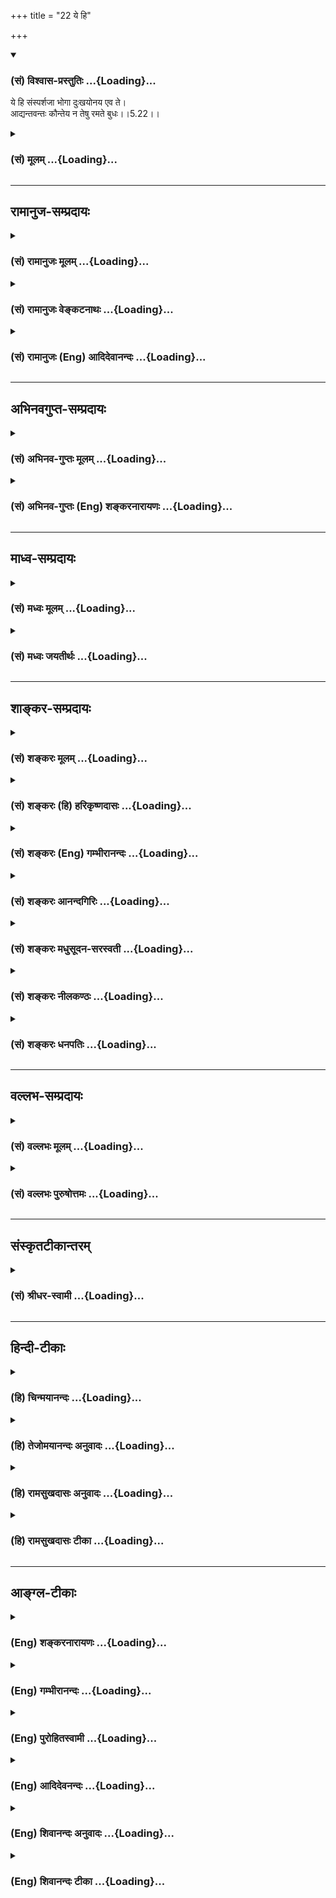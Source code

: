 +++
title = "22 ये हि"

+++
<div class="js_include" newlevelforh1="3" title="(सं) विश्वास-प्रस्तुतिः" unfilled url="/purANam_vaiShNavam/mahAbhAratam/06-bhIShma-parva/03-bhagavad-gItA-parva/saMskRtam/vishvAsa-prastutiH/05_karma-saMnyAsa-yogaH/22_ye_hi.md">
<details open><summary><h3>(सं) विश्वास-प्रस्तुतिः ...{Loading}...</h3></summary>

ये हि संस्पर्शजा भोगा दुःखयोनय एव ते।  
आद्यन्तवन्तः कौन्तेय न तेषु रमते बुधः।।5.22।।
</details>
</div>
<div class="js_include collapsed" newlevelforh1="3" title="(सं) मूलम्" unfilled url="/purANam_vaiShNavam/mahAbhAratam/06-bhIShma-parva/03-bhagavad-gItA-parva/saMskRtam/mUlam/05_karma-saMnyAsa-yogaH/22_ye_hi.md">
<details><summary><h3>(सं) मूलम् ...{Loading}...</h3></summary>

ये हि संस्पर्शजा भोगा दुःखयोनय एव ते।  
आद्यन्तवन्तः कौन्तेय न तेषु रमते बुधः।।5.22।।
</details>
</div>


_________________
## रामानुज-सम्प्रदायः
<div class="js_include collapsed" newlevelforh1="3" title="(सं) रामानुजः मूलम्" unfilled url="/purANam_vaiShNavam/mahAbhAratam/06-bhIShma-parva/03-bhagavad-gItA-parva/saMskRtam/rAmAnujaH/mUlam/05_karma-saMnyAsa-yogaH/22_ye_hi.md">
<details><summary><h3>(सं) रामानुजः मूलम् ...{Loading}...</h3></summary>

।।5.22।। विषयेन्द्रिय**स्पर्शजा ये भोगाः दुःखयोनयः ते** दुःखोदर्का
आद्यन्तवन्तः अल्पकालवर्तिनो हि उपलभ्यन्ते **न तेषु** तद्याथात्म्यविद्
**रमते।**

</details>
</div>
<div class="js_include collapsed" newlevelforh1="3" title="(सं) रामानुजः वेङ्कटनाथः" unfilled url="/purANam_vaiShNavam/mahAbhAratam/06-bhIShma-parva/03-bhagavad-gItA-parva/saMskRtam/rAmAnujaH/venkaTanAthaH/05_karma-saMnyAsa-yogaH/22_ye_hi.md">
<details><summary><h3>(सं) रामानुजः वेङ्कटनाथः ...{Loading}...</h3></summary>

  
  
।।5.22।। अनादिकालं बाह्यस्पर्शरसिकस्य तत्परित्यागः कथम्
इत्याकाङ्क्षायामार्जनरक्षणादिदोषदर्शनात्तत्रोपरमः शक्य इतिये हि
इत्यादिश्लोकेनोच्यत इत्यभिप्रायेणाहप्राकृतस्येति। संस्पर्शजाः
इत्यनेनाभिप्रेतमौपाधिकत्वं व्यञ्जयतिविषयेन्द्रियस्पर्शजा इति।
स्पर्शोऽत्र सम्बन्धमात्रम्। एतेन सुखस्वरूपस्य
क्षुद्रत्वमुक्तम्। दुःखयोनयः इत्यत्र तत्पुरुषविवक्षां दर्शयितुंदुःखोदर्का
इत्युक्तम्। संस्पर्शजत्वात्परलोकेऽपि दुःखयोनित्वं
स्वध्यवसानमित्येवकाराभिप्रायः। न खलु हिरण्यगर्भभोगादभ्यधिकः
प्राकृतभोगोऽस्ति सोऽपि स्वमानेन शतसंवत्सरपरिमिततया मानुषादिसम इति
दर्शयितुंअल्पकालवर्तिन इत्युक्तम्।
क्षणरुचिबुद्बुदादिष्विवावान्तरस्थितिकालवैषम्यम् आद्यन्तवत्त्वविशिष्टमिति
भावः। एवंसंस्पर्शजाः इत्यादिविशेषणत्रयेण
अल्पत्वदुःखमिश्रत्वान्तवत्त्वानि दर्शितानि। प्रत्यक्षसिद्धेषु दोषेषु
निपुणस्य किमुपदेशापेक्षयेति दर्शयितुंउपलभ्यन्त इत्युक्तम्। बुधशब्देनात्र
पञ्चविधोपरमोपयुक्तविवेकज्ञानवत्त्वं विवक्षितमिति
दर्शयितुंतद्याथात्म्यविदित्युक्तम्। न तेषु रमते किन्तु क्रमादुपरमत इति
भावः। सागरतरणराजसेवादिषु शरीरविनाशपर्यन्ता आर्जनदोषाः।
सहस्रप्राकारपरिवृतगर्भगृहे निवेशितस्यापि रक्ष्यवस्तुनो
राजदहनचोरमूषिकादयस्तन्निवारणक्लेशादयश्च रक्षणदोषाः। स्वर्गेऽपि पातभीतस्य
क्षयिष्णोर्नास्ति निर्वृतिः वि.पु.6।5।50 इत्यादयः क्षयदोषाः। न जातु कामः
कामानामुपभोगेन शाम्यति। हविषा कृष्णवर्त्मेव भूय एवाभिवर्धते
भाग.9।19।14म.भा.1।85।12वि.पु.4।10।22अलाभे मत्तकाशिन्या दृष्टा तिर्यक्षु
कामिता इत्यादिवदुत्तरोत्तररागप्रबन्धानर्थहेत्वयोग्यविषयप्रवृत्त्यादयो
भोगदोषाः। सर्वस्य चास्य प्रायशः परहिंसागर्भत्वात्तदधीना
ऐहिकामुष्मिकदुःखसन्ततयो हिंसादोषाः। पञ्चविधाश्चैते दोषाः
प्रत्यक्षादिसिद्धा इति तद्भावनावतां प्राकृतस्यानादिकालशीलितस्यापि
सुत्यजत्वं सिद्धमिति भावः। उक्तं च तुष्टिप्रकरणे साङ्ख्यैरपिबाह्या
विषयोपरमात्पञ्च सां.का.50 इति।  
  

</details>
</div>
<div class="js_include collapsed" newlevelforh1="3" title="(सं) रामानुजः (Eng) आदिदेवानन्दः" unfilled url="/purANam_vaiShNavam/mahAbhAratam/06-bhIShma-parva/03-bhagavad-gItA-parva/saMskRtam/rAmAnujaH/english/AdidevAnandaH/05_karma-saMnyAsa-yogaH/22_ye_hi.md">
<details><summary><h3>(सं) रामानुजः (Eng) आदिदेवानन्दः ...{Loading}...</h3></summary>

5.22 Those pleasures which result from the contact of sense objects with
the senses, are the wombs of pain, i.e., have pain as their ultimate
fruit 'They have a beginning and an end,' i.e., they are seen to remain
only for a brief period and the reaction that follows their cessation is
painful. He who knows what they themselves are, i.e., know themselves as
Atman, will not find pleasure in them.

</details>
</div>


_________________
## अभिनवगुप्त-सम्प्रदायः
<div class="js_include collapsed" newlevelforh1="3" title="(सं) अभिनव-गुप्तः मूलम्" unfilled url="/purANam_vaiShNavam/mahAbhAratam/06-bhIShma-parva/03-bhagavad-gItA-parva/saMskRtam/abhinava-guptaH/mUlam/05_karma-saMnyAsa-yogaH/22_ye_hi.md">
<details><summary><h3>(सं) अभिनव-गुप्तः मूलम् ...{Loading}...</h3></summary>

।।5.22।। ये हीति। स ह्येवं भावयति बाह्यविषयजा भोगाः +++(N बाह्यविषयभोगाः)+++
सर्वे दुःखकारणरूपाः तथाविधा अपि अनित्याः।

</details>
</div>
<div class="js_include collapsed" newlevelforh1="3" title="(सं) अभिनव-गुप्तः (Eng) शङ्करनारायणः" unfilled url="/purANam_vaiShNavam/mahAbhAratam/06-bhIShma-parva/03-bhagavad-gItA-parva/saMskRtam/abhinava-guptaH/english/shankaranArAyaNaH/05_karma-saMnyAsa-yogaH/22_ye_hi.md">
<details><summary><h3>(सं) अभिनव-गुप्तः (Eng) शङ्करनारायणः ...{Loading}...</h3></summary>

5.22 Ye hi etc. He considers indeed as follows : 'All enjoyments born of
the external objects are in the form of causes of misery; and even
otherwise , they are impermanent'.

</details>
</div>


_________________
## माध्व-सम्प्रदायः
<div class="js_include collapsed" newlevelforh1="3" title="(सं) मध्वः मूलम्" unfilled url="/purANam_vaiShNavam/mahAbhAratam/06-bhIShma-parva/03-bhagavad-gItA-parva/saMskRtam/madhvaH/mUlam/05_karma-saMnyAsa-yogaH/22_ye_hi.md">
<details><summary><h3>(सं) मध्वः मूलम् ...{Loading}...</h3></summary>

।।5.22।। सन्न्यासार्थं कामभोगं निन्दयति येहीति।

</details>
</div>
<div class="js_include collapsed" newlevelforh1="3" title="(सं) मध्वः जयतीर्थः" unfilled url="/purANam_vaiShNavam/mahAbhAratam/06-bhIShma-parva/03-bhagavad-gItA-parva/saMskRtam/madhvaH/jayatIrthaH/05_karma-saMnyAsa-yogaH/22_ye_hi.md">
<details><summary><h3>(सं) मध्वः जयतीर्थः ...{Loading}...</h3></summary>

।।5.22।। ननूत्तरश्लोके सन्न्यासादित्रितयान्तर्गतं न किञ्चिदुच्यत इत्यत आह
**सन्न्यासार्थ**मिति। निन्दयतीति स्वार्थे णिच्। सन्न्यासार्थिनेति वा।

</details>
</div>


_________________
## शाङ्कर-सम्प्रदायः
<div class="js_include collapsed" newlevelforh1="3" title="(सं) शङ्करः मूलम्" unfilled url="/purANam_vaiShNavam/mahAbhAratam/06-bhIShma-parva/03-bhagavad-gItA-parva/saMskRtam/shankaraH/mUlam/05_karma-saMnyAsa-yogaH/22_ye_hi.md">
<details><summary><h3>(सं) शङ्करः मूलम् ...{Loading}...</h3></summary>

।।5.22।। **ये हि** यस्मात् **संस्पर्शजाः** विषयेन्द्रियसंस्पर्शेभ्यो
जाताः **भोगा** भुक्तयः **दुःखयोनय एव ते** अविद्याकृतत्वात्। दृश्यन्ते हि
आध्यात्मिकादीनि दुःखानि तन्निमित्तान्येव। यथा इहलोके तथा परलोकेऽपि इति
गम्यते एवशब्दात्। न संसारे सुखस्य गन्धमात्रमपि अस्ति इति बुद्ध्वा
विषयमृगतृष्णिकाया इन्द्रियाणि निवर्तयेत्। न केवलं दुःखयोनय एव
**आद्यन्तवन्तश्च** आदिः विषयेन्द्रियसंयोगो भोगानाम् अन्तश्च तद्वियोग एव
अतः आद्यन्तवन्तः अनित्याः मध्यक्षणभावित्वात् इत्यर्थः। **कौन्तेय न
तेषु** भोगेषु **रमते बुधः** विवेकी अवगतपरमार्थतत्त्वः अत्यन्तमूढानामेव
हि विषयेषु रतिः दृश्यते यथा पशुप्रभृतीनाम्।। अयं च श्रेयोमार्गप्रतिपक्षी
कष्टतमो दोषः सर्वानर्थप्राप्तिहेतुः दुर्निवारश्च इति तत्परिहारे
यत्नाधिक्यं कर्तव्यम् इत्याह भगवान्

</details>
</div>
<div class="js_include collapsed" newlevelforh1="3" title="(सं) शङ्करः (हि) हरिकृष्णदासः" unfilled url="/purANam_vaiShNavam/mahAbhAratam/06-bhIShma-parva/03-bhagavad-gItA-parva/saMskRtam/shankaraH/hindI/harikRShNadAsaH/05_karma-saMnyAsa-yogaH/22_ye_hi.md">
<details><summary><h3>(सं) शङ्करः (हि) हरिकृष्णदासः ...{Loading}...</h3></summary>

।।5.22।। इसलिये भी ( इन्द्रियोंको विषयोंसे ) हटा लेना चाहिये क्योंकि विषय
और इन्द्रियोंके सम्बन्धसे उत्पन्न जो भोग हैं वे सब अविद्याजन्य होनेसे
केवल दुःखके ही कारण हैं क्योंकि आध्यात्मिक आदि ( तीनों प्रकारके ) दुःख
उनके ही निमित्तसे होते हुए देखे जाते हैं। एव शब्दसे यह भी प्रकट होता है
कि ये जैसे इस लोकमें दुःखप्रद हैं वैसे ही परलोकमें भी दुःखद हैं।
संसारमें सुखकी गन्धमात्र भी नहीं है यह समझकर विषयरूप मृगतृष्णिकासे
इन्द्रियोंको हटा लेना चाहिये। ये विषयभोग केवल दुःखके कारण हैं इतना ही
नहीं किंतु ये आदिअन्तवाले भी हैं विषय और इन्द्रियोंका संयोग होना भोगोंका
आदि है और वियोग होना ही अन्त है। इसलिये जो आदिअन्तवाले हैं वे केवल बीचके
क्षणमें ही प्रतीतिवाले होनेसे अनित्य हैं। हे कौन्तेय परमार्थतत्त्वको
जाननेवाला विवेकशील बुद्धिमान् पुरुष उन भोगोंमें नहीं रमा करता। क्योंकि
केवल अत्यन्त मूढ़ पुरुषोंकी ही पशु आदिकी भाँति विषयोंमें प्रीति देखी
जाती है। कल्याणके मार्गका प्रतिपक्षी यह ( कामक्रोधका वेगरूप ) दोष ब़ड़ा
दुःखदायक है सब अनर्थोंकी प्राप्तिका कारण है और निवारण करनेमें अति कठिन
भी है। इसलिये भगवान् कहते हैं कि इसको नष्ट करनेके लिये खूब प्रयत्न करना
चाहिये।

</details>
</div>
<div class="js_include collapsed" newlevelforh1="3" title="(सं) शङ्करः (Eng) गम्भीरानन्दः" unfilled url="/purANam_vaiShNavam/mahAbhAratam/06-bhIShma-parva/03-bhagavad-gItA-parva/saMskRtam/shankaraH/english/gambhIrAnandaH/05_karma-saMnyAsa-yogaH/22_ye_hi.md">
<details><summary><h3>(सं) शङ्करः (Eng) गम्भीरानन्दः ...{Loading}...</h3></summary>

5.22 Hi, since; bhogah, enjoyments; ye samsparsajah, that result from
contact with objects, that arise from contact between the objects and
the organs; are eva, verily; duhkha-yonayah, sources of sorrow, because
they are creations of ignorance. It is certainly a matter of experience
that physical and other sorrows are created by that itself. By the use
of the word eva (verily), it is understood that, as it happens here in
this world, so does it even in the other world. Realizing that there is
not the least trace of happiness in the world, one should withdraw the
organs from the objects which are comparable to a mirage. Not only are
they sources of sorrow, they also adi-antavantah, have a beginning and
an end. Adi (beginning) of enjoyments consists in the contact between
objects and senses, and their end (anta), indeed, is the loss of that
contact. Hence, they have a beginning and an end, they are impermanent,
being present in the intervening moment. This is the meaning.
(Therefore) O son of Kunti, budhah, the wise one, the discriminating
person who has realized the Reality which is the supreme Goal; na
ramate, does not delight; tesu, in them, in enjoyments. For delight in
objects is seen only in very foolish beings, as for instance in animals
etc. This extremely painful evil, which is opposed to the path of Bliss
and is the source of getting all miseries, is difficult to resist.
Therefore one must make the utmost effort to avoid it. Hence the Lord
says:;

</details>
</div>
<div class="js_include collapsed" newlevelforh1="3" title="(सं) शङ्करः आनन्दगिरिः" unfilled url="/purANam_vaiShNavam/mahAbhAratam/06-bhIShma-parva/03-bhagavad-gItA-parva/saMskRtam/shankaraH/AnandagiriH/05_karma-saMnyAsa-yogaH/22_ye_hi.md">
<details><summary><h3>(सं) शङ्करः आनन्दगिरिः ...{Loading}...</h3></summary>

।।5.22।। तत्रैव हेत्वन्तरपरत्वेनोत्तरश्लोकमुदाहरति **इतश्चेति।**
विषयेभ्यः सकाशादिन्द्रियाणीति शेषः। वैराग्यार्थमेव वैषयिकाणि सुखानि
दूषयति **ये हीति।** ननु विषयेन्द्रियसंप्रयोगसंप्रसूतेषु भोगेषु
जन्तूनामभिरुचिदर्शनात्कुतस्तेषां दुःखयोनित्वमित्याशङ्क्याविवेकिनां
तेष्वासङ्गेऽपि न विवेकिनामित्याह **आद्यन्तवन्त इति।**
यस्मादाधिव्याधिजरामरणादिसहितेभ्यः समागमनादिक्लेशरूपभागिभ्यश्च
विषयेन्द्रियसंबन्धेभ्यो भोगाः सुखलवानुभवा जायन्ते तस्मात्ते दुःखहेतवो
भवन्तीति योजना। अविद्याकार्यत्वाद्दुःखानां कुतो भोगजन्यत्वमित्याशङ्क्य
भोगानामविद्याप्रयुक्तत्वात्तन्निबन्धनत्वं दुःखानां युक्तमित्यभिप्रेत्याह
**अविद्येति।** भोगानां दुःखयोनित्वे मानवमनुभवमुपन्यस्यति **दृश्यन्ते
हीति।** ऐहिकानां भोगानां दुःखनिमित्तत्वेऽपि नामुष्मिकाणां
तथात्वमनुभवाभावादित्याशङ्क्यावधारणसामर्थ्यसिद्धमर्थमाह **यथेति।**
पूर्वार्धस्याक्षरार्थमुक्त्वा तात्पर्यार्थमाह **नेत्यादिना।** इतश्च
विषयेभ्यः सकाशादिन्द्रियाणि निवर्तयितव्यानीत्याह **न केवलमिति।**
आद्यन्तवत्त्वे मध्यक्षणवर्तित्वेन क्षणभङ्गुरत्वादुपेक्षणीयत्वं भोगानां
सिध्यति। अस्ति हि तेषां क्षणभङ्गुरत्वं
क्षणिकविषयाकारमनोवृत्तिव्यङ्ग्यत्वादिति मन्वानः सन्नाह **अत इति।**
बुद्धिपूर्वकारिणां विवेकवतां भोगेषूपेक्षोपलब्धेश्च तेषामाभासत्वं
प्रतिभातीत्याह **न तेष्विति।** प्रतीकोपादानमाद्यमिदं पुनर्व्याख्यानमिति
न पुनरुक्तिः। ननु केषांचिद्भोगेष्वभिरुचिरुपलभ्यते तत्राह **अत्यन्तेति।**

</details>
</div>
<div class="js_include collapsed" newlevelforh1="3" title="(सं) शङ्करः मधुसूदन-सरस्वती" unfilled url="/purANam_vaiShNavam/mahAbhAratam/06-bhIShma-parva/03-bhagavad-gItA-parva/saMskRtam/shankaraH/madhusUdana-sarasvatI/05_karma-saMnyAsa-yogaH/22_ye_hi.md">
<details><summary><h3>(सं) शङ्करः मधुसूदन-सरस्वती ...{Loading}...</h3></summary>

।।5.22।। ननु बाह्यविषयप्रीतिनिवृत्तावात्मन्यक्षयसुखानुभवस्तस्मिंश्च सति
तत्प्रसादादेव बाह्यविषयप्रीतिनिवृत्तिरितीतरेतराश्रयवशान्नैकमपि
सिध्येदित्याशङ्क्य विषयदोषदर्शनाभ्यासेनैव तत्प्रीतिनिवृत्तिर्भवतीति
परिहारमाह हि यस्मात् ये संस्पर्शजा विषयेन्द्रियसंबन्धजा भोगाः
क्षुद्रसुखलवानुभवाः इह वा परत्र वा रागद्वेषादिव्याप्तत्वेनदुःखयोनय एव ते
ते सर्वेऽपि ब्रह्मलोकपर्यन्तं दुःखहेतव एव। तदुक्तं विष्णुपुराणेयावन्तः
कुरुते जन्तुः संबन्धान्मनसः प्रियान्। तावन्तोऽस्य निखन्यन्ते हृदये
शोकशङ्कवः।। इति। एतादृशा अपि न स्थिराः किंतु आद्यन्तवन्तः
आदिर्विषयेन्द्रियसंयोगोऽन्तश्च तद्वियोग एव तौ विद्येते येषां ते।
पूर्वापरयोरसत्त्वान्मध्ये स्वप्नवदाविर्भूताः क्षणिका मिथ्याभूताः।
तदुक्तं गौडपादाचार्यैःआदावन्ते च यन्नास्ति वर्तमानेऽपि तत्तथा इति।
यस्मादेवं तस्मात्तेषु बुधो विवेकी न रमते प्रतिकूलवेदनीयत्वान्न
प्रीतिमनुभवति। तदुक्तं भगवता
पतञ्जलिनापरिणामतापसंस्कारदुःखैर्गुणवृत्तिविरोधाच्च दुःखमेव सर्वं
विवेकिनःइति। सर्वमपि विषयसुखं दृढमानुश्रविकं च दुःखमेव
प्रतिकूलवेदनीयत्वात्। विवेकिनः परिज्ञातेक्लेशादिस्वरूपस्य न त्वविवेकिनः।
अक्षिपात्रकल्पो हि विद्वानत्यल्पदुःखलेशेनाप्युद्विजते
यथोर्णातन्तुरतिसुकुमारोऽप्यक्षिपात्रे न्यस्तः स्पर्शेन दुःखयति
नेतरेष्वङ्गेषु तद्वद्विवेकिन एव मधुविषसंपृक्तान्नभोजनवत्सर्वमपि भोगसाधनं
कालत्रयेऽपि क्लेशानुविद्धत्वाद्दुःखं विवेकिनः न मूढस्य
बहुविधदुःखसहिष्णोरित्यर्थः। तत्र परिणामतापसंस्कारदुःखैरिति
भूतवर्तमानभविष्यत्कालेऽपि दुःखानुविद्धत्वादौपाधिकं दुःखत्वं
विषयसुखस्योक्तम्। गुणवृत्तिविरोधाच्चेत्यनेन स्वरूपतोऽपि दुःखत्वं तत्र
परिणामश्च तापश्च संस्कारश्च त एव दुःखानि तैरित्यर्थः। इत्यंभूतलक्षणे
तृतीया। तथाहि रागानुविद्ध एव सर्वोऽपि सुखानुभवः। नहि तत्र न रज्यति तेन
सुखी चेति संभवति। राग एव च पूर्वमुद्भूतः सन्विषयप्राप्त्या सुखरूपेण
परिणमते। तस्य च प्रतिक्षणं वर्धमानत्वेन
स्वविषयाप्राप्तिनिबन्धनदुःखस्यापरिहार्यत्वाद्दुःखरुपतैव। याहि
भोगेष्विन्द्रियाणामुपशान्तिः परितृप्तत्वात्सुखम्। या
लौल्यादनुपशान्तिस्तद्दुःखम्। नचेन्द्रियाणां भोगाभ्यासेन वैतृष्णयं कर्तुं
शक्यम्। यतो भोगाभ्यासमनु विवर्धन्ते रागाः कौशलानि चेन्द्रियाणाम्।
स्मृतिश्चन जातु कामः इत्यादिः। तस्माद्दुःखात्मकरागपरिणामत्वाद्विषयसुखमपि
दुःखमेव कार्यकारणयोरभेदादिति परिणामदुःखत्वम्। तथा सुखानुभवकाले
तत्प्रतिकूलानि दुःखसाधनानि द्वेष्टि। नानुपहत्य भूतान्युपभोगः संभवतीति
भूतानि च हिनस्ति। द्वेषश्च सर्वाणि दुःखसाधनानि मे माभूवन्निति
संकल्पविशेषः। नच तानि सर्वाणि कश्चिदपि परिहर्तुं शक्नोति। अतः
सुखानुभवकालेऽपि तत्परिपन्थिनं प्रति द्वेषस्य
सर्वदैवावस्थितत्वात्तापदुःखं दुष्परिहरमेव। तापो हि द्वेषः। एवंच
दुःखसाधनानि परिहर्तुमशक्तो मुह्यति चेति मोहदुःखतापि व्याख्येया।
तथाचोक्तं योगभाष्यकारैःसर्वस्य
द्वेषानुविद्धश्चेतनाचेतनसाधनाधीनस्तापानुभवः इति। तत्रास्ति द्वेषजः
कर्माशयः। सुखसाधनानि च प्रार्थयमानः कायेन वाचा मनसा च परिस्पन्दते। ततः
परमनुगृह्णात्युपहन्ति चेति परानुग्रहपीडाभ्यां धर्माधर्मावुपचिनोति। स
कर्माशयो लोभान्मोहाच्च भवतीत्येषा तापदुःखतोच्यते। यथा वर्तमानः सुखानुभवः
स्वविनाशकाले संस्कारमाधत्ते। सच सुखस्मरणं तच्च रागं सच मनःकायवचनचेष्टां
साच पुण्यापुण्यकर्माशयौ तौ च जन्मादीनि संस्कारदुःखता। एवं तापमोहयोरपि
संस्कारौ व्याख्येयौ। एवं कालत्रयेऽपि दुःखानुवेधाद्विषयसुखं
दुःखमेवेत्युक्त्वा स्वरूपतोऽपि दुःखतामाह गुणवृत्तिविरोधाच्च गुणाः
सत्त्वरजस्तमांसि सुखदुःखमोहात्मकाः परस्परविरुद्धस्वभावा अपि
तैलवर्त्यग्नय इव दीपं पुरुषभोगोपयुक्तत्वेन त्र्यात्मकमेकं कार्यमारभन्ते।
तत्रैकस्य प्राधान्ये द्वयोर्गुणभावात्प्रधानमात्रव्यपदेशेन सात्त्विकं
राजसं तामसमिति त्रिगुणमपि कार्यमेकेन गुणेन व्यपदिश्यते। तत्र
सुखोपभोगरूपोऽपि प्रत्यय
उद्भूतसत्त्वकार्यत्वेऽप्यनुद्भूतरजस्तमःकार्यत्वात्ति्रगुणात्मक एव। तथाच
सुखात्मकत्ववद्दुःखात्मकत्वं विषादात्मकत्वं च तस्य ध्रुवमिति दुःखमेव
सर्वं विवेकिनः। नचैतादृशोऽपि प्रत्ययः स्थिरः। यस्माच्चलं च गुणवृत्तमिति
क्षिप्रपरिणामि चित्तमुक्तम्। नन्वेकः प्रत्ययः कथं
परस्परविरुद्धसुखदुःखमोहत्वान्येकदा प्रतिपद्यत इति चेत् न।
उद्भूतानुद्भूतयोर्विरोधाभावात्। समवृत्तिकानामेव हि गुणानां युगपद्विरोधो
न विषमवृत्तिकानाम्। यथा धर्मज्ञानवैराग्यैश्वर्याणि लब्धवृत्तिकानि
लब्धवृत्तिकैरेवाधर्माज्ञानावैराग्यानैश्वर्यैः सह विरुध्यन्ते नतु
स्वरूपसद्भिः। प्रधानस्य प्रधानेन सह विरोधो नतु दुर्बलेनेति हि न्यायः।
एवं सत्त्वरजस्तमांस्यपि परस्परं प्राधान्यमात्रं युगपन्न सहन्ते नतु
सद्भावमपि। एतेन परिणामतापसंस्कारदुःखेष्वपि रागद्वेषमोहानां युगपत्सद्भावो
व्याख्यातः प्रसुप्ततनुविच्छिन्नोदाररूपेण क्लेशानां चतुरवस्थत्वात्।
तथाहिअविद्यास्मितारागद्वेषाभिनिवेशाः पञ्च क्लेशाः। अविद्या
क्षेत्रमुत्तरेषां प्रसुप्ततनुविच्छन्नोदाराणाम्। अनित्याशुचिदुःखानामत्सु
नित्यशुचिसुखात्मख्यातिरविद्या। दृग्दर्शनशक्त्योरेकात्मतैवास्मिता।
सुखानुशयी रागः। दुःखानुशयी द्वेषः। स्वरसवाही विदुषोऽपि तथा
रूढोऽभिनिवेशः। ते प्रतिप्रसवहेयाः सूक्ष्माः। ध्यानहेयास्तद्वृत्तयः।
क्लेशमूलः कर्माशयो दृष्टादृष्टजन्मवेदनीयः। सति मूले तद्विपाको
जात्यायुर्भोगाः इति पातञ्जलानि सूत्राणि।
तत्रातस्मिंस्तद्बुद्धिर्विपर्ययो मिथ्याज्ञानमविद्येति पर्यायाः।
तत्राशेषसंसारनिदानम्। तत्रानित्ये नित्यबुद्धिर्यथा ध्रुवा पृथिवी ध्रुवा
सचन्द्रतारका द्यौरमृता दिवौकस इति। अशुचौ परमबीभत्से काये शुचिबुद्धिर्यथा
नवेव शशाङ्कलेखा कमनीयेयं कन्या मध्वमृतावयवनिर्मितेव चन्द्रं भित्त्वा
निःसृतेव ज्ञायते नीलोत्पलपत्रायताक्षी हावगर्भाभ्यां लोचनाभ्यां
जीवलोकमाश्वासयतीवेति कस्य केन संबन्धः
स्थानाद्बीजादुपष्टम्भान्निष्यन्दान्निधनादपि। कायमाधेयशौचत्वात्पण्डिता
ह्यशुचिं विदुः।। इति च वैयासकः श्लोकः। एतेनापुण्ये पुण्यप्रत्ययोऽनर्थे
चार्थप्रत्ययो व्याख्यातः। दुःखे
सुखख्यातिरुदाहृतापरिणामतापसंस्कारदुःखैर्गुणवृत्तिविरोधाच्च दुःखमेव सर्वं
विवेकिनः इति। अनात्मन्यात्मख्यातिर्यथा शरीरे मनुष्योऽहमित्यादिः। इयं
चाविद्या सर्वक्लेशमूलभूता तम इत्युच्यते। बुद्धिपुरुषयोरभेदाभिमानोऽस्मिता
मोहः। साधनरहितस्यापि सर्वं सुखजातीयं मे भूयादिति विपर्ययविशेषो रागः। सएव
महामोहः। दुःखसाधने विद्यामानेऽपि किमपि दुःखं मे माभूदिति विपर्ययविशेषो
द्वेषः। स तामिस्रः। आयुरभावेऽप्येतैः शरीरेन्द्रियादिभिरनित्यैरपि वियोगो
मे माभूदित्यविद्वदङ्गनाबालं स्वाभाविकः सर्वप्राणिसाधरणो मरणत्रासरूपो
विपर्ययविशेषोऽभिनिवेशः। सोऽन्धतामिस्रः। तदुक्तं पुराणेतमो मोहो
महामोहस्तामिस्रो ह्यन्धसंज्ञितः। अविद्या पञ्चपर्वैषा प्रादुर्भूता
महात्मनः।। इति। एते च क्लेशाश्चतुरवस्था भवन्ति।
तत्रासतोऽनुत्पत्तेरनभिव्यक्तरूपेणावस्थानं सुप्तावस्था। अभिव्यक्तस्यापि
सहकार्यलाभभावात्कार्याजनकत्वं तन्ववस्था। अभिव्यक्तस्य जनितकार्यस्यापि
केनचिद्बलवताभिभवो विच्छेदावस्था। अभिव्यक्तस्य
प्राप्तसहकारिसंपत्तेरप्रतिबन्धेन स्वकार्यकरत्वमुदारावस्था।
एतादृगवस्थाचतुष्टयविशिष्टानामस्मितादीनां चतुर्णां विपर्ययरूपाणां
क्लेशानामविद्यैव सामान्यरूपा क्षेत्रं प्रसवभूमिः। सर्वेषामपि
विपर्ययरूपत्वस्य दर्शितत्वात्। तेनाविद्यानिवृत्त्यैव क्लेशानां
निवृत्तिरित्यर्थः। ते च क्लेशाः प्रसुप्ता यथा प्रकृतिलीनानां तनवः
प्रतिपक्षभावनया तनूकृता यथा योगिनाम्। त उभयेऽपि सूक्ष्माः प्रतिप्रसवेन
मनोनिरोधेनैव निर्बीजसमाधिना हेयाः। ये तु सूक्ष्मवृत्तयस्तत्कार्यभूताः
स्थूला विच्छिन्ना उदाराश्च विच्छिद्य विच्छिद्य तेन तेनात्मना पुनः
प्रादुर्भवन्तीति विच्छिन्नाः। यथा रागकाले क्रोधो विद्यमानोऽपि न
प्रादुर्भूत इति विच्छिन्न उच्यते। एवमेकस्यां स्त्रियां चैत्रो रक्त इति
नान्यासु विरक्तः किंत्वेकस्यां रागो लब्धवृत्तिरन्यासु च
भविष्यद्वृत्तिरिति स तदा विच्छिन्न उच्यते। ये यदा विषयेषु लब्धवृत्तयस्ते
तदा सर्वात्मना प्रादुर्भूता उदारा उच्यन्ते। तत
उभयेऽप्यतिस्थूलत्वाच्छुद्धसत्त्वमयेन भगवद्व्यानेन हेया न
मनोनिरोधमपेक्षन्ते। निरोधहेयास्तु सूक्ष्मा एव। तथाच
परिणामतापसंस्कारदुःखेषु प्रसुप्ततनुविच्छिन्नरूपेण सर्वे क्लेशाः सर्वदा
सन्ति। उदारता तु कादाचित्की स्यादिति विशेषः। एते च बाधनालक्षणं
दुःखमुपजनयन्तः क्लेशशब्दवाच्या भवन्ति। यतः कर्माशयो धर्माधर्माख्यः
क्लेशमूलक एव। सति च मूलभूते क्लेशे तस्य कर्माशयस्य विपाकः फलं
जन्मायुर्भोगश्चेति। सच कर्माशय इह परत्र च स्वविपाकारम्भकत्वेन
दृष्टादृष्टजन्मवेदनीयः। एवं क्लेशसंततिर्घटीयन्त्रवदनिशमावर्तते। अतः
समीचीनमुक्तंये हि संस्पर्शजा भोगा दुःखयोनय एव ते। आद्यन्तवन्तः इति।
दुःखयोनित्वं परिणामादिभिर्गुणवृत्तिविरोधाच्च आद्यन्तवत्त्वं गुणवृत्तस्य
चलत्वादिति योगमते व्याख्या। औपनिषदानां तु अनादिभावरूपज्ञानमविद्या।
अहंकारधर्म्यध्यासोऽस्मिता। रागद्वेषाभिनिवेशास्तद्वृत्तिविशेषा
इत्यविद्यामूलत्वात्सर्वेऽप्यविद्यात्मकत्वेन मिथ्याभूता
रज्जुभुजङ्गाध्यासवन्मिथ्यात्वेऽपि दुःखयोनयः
स्वप्नादिवद्दृष्टिसृष्टिमात्रत्वेनाद्यन्तवन्तश्चेति
बुधोऽधिष्ठानसाक्षात्कारेण निवृत्तभ्रमस्तेषु न रमते।
मृगतृष्णिकास्वरूपज्ञानवानिव तत्रोदकार्थी न प्रवर्तते। न संसारे सुखस्य
गन्धमात्रमप्यस्तीति बुद्ध्वा ततः सर्वाणीन्द्रियाणि निवर्तयेदित्यर्थः।

</details>
</div>
<div class="js_include collapsed" newlevelforh1="3" title="(सं) शङ्करः नीलकण्ठः" unfilled url="/purANam_vaiShNavam/mahAbhAratam/06-bhIShma-parva/03-bhagavad-gItA-parva/saMskRtam/shankaraH/nIlakaNThaH/05_karma-saMnyAsa-yogaH/22_ye_hi.md">
<details><summary><h3>(सं) शङ्करः नीलकण्ठः ...{Loading}...</h3></summary>

।।5.22।। ननु सुषुप्तितुल्यस्य मोक्षसुखस्यार्थे कः प्राप्तमेव बाह्यं
दिव्यस्त्र्यन्नपानगीतवाद्यादिसुखं त्यजेदित्याशङ्क्य
बाह्यसुखमनित्यत्वान्निन्दति **ये हीति।** संस्पर्शजा विषयसंबन्धजाः।
दुःखयोनित्वे हेतुः आद्यन्तवन्त इति। जाते पुत्रे यत्सुखं तत्तस्मिन्नष्टे
नश्यति दुःखं च महत्प्रयच्छतीति तेषु भोगेषु बुधः परिपाकदर्शी न रमते।

</details>
</div>
<div class="js_include collapsed" newlevelforh1="3" title="(सं) शङ्करः धनपतिः" unfilled url="/purANam_vaiShNavam/mahAbhAratam/06-bhIShma-parva/03-bhagavad-gItA-parva/saMskRtam/shankaraH/dhanapatiH/05_karma-saMnyAsa-yogaH/22_ye_hi.md">
<details><summary><h3>(सं) शङ्करः धनपतिः ...{Loading}...</h3></summary>

।।5.22।। विषयेष्वसक्ततां संपादयेदित्युक्तं तत् भोगानां
दुःखरुपत्वप्रतिपादनेन द्रढयति **ये हीति।** ये हि
यस्माद्विषयेन्द्रियसंस्पर्शेभ्यो जाता भोगास्ते दुःखानामाध्यात्मिकादीनां
योनयः कारणानि। अविद्यावृतत्वात्। एवकारात्संसारे सुखस्य गन्धमात्रमपि
नास्तीति ज्ञात्वा शुक्तिरजतनिमेभ्यो भोगेभ्यो इन्द्रियाणि निवर्तयेत्। न
केवलं दुःख योनय एवापि त्वाद्यन्तवन्तश्च आदिर्विषयेन्द्रियसंयोगो
भोगानामन्तश्च एतद्वियोगएव। तस्माद्बुधो विवेकी दृग्दृश्यतत्त्ववित् तेषु
भोगेषु न रमते। तदुक्तं वासिष्ठेसंपदः प्रमदाश्चैव तरङ्गोत्सङ्गभङ्गुराः।
कस्तास्वहिफणाच्छत्रच्छायासु रमते बुधः इति। कौन्तेयेति संबोधयन्
स्त्रीस्वभावोऽदीर्घदर्श्यत्यन्तमूढ एव भोगेषु रमते इति ध्वनयति। यद्वा
विषयेषु रतिरहितायाः कुन्त्याः पुत्रस्त्वं तेषु रन्तुभयोग्योऽसीति सूचयति।

</details>
</div>


_________________
## वल्लभ-सम्प्रदायः
<div class="js_include collapsed" newlevelforh1="3" title="(सं) वल्लभः मूलम्" unfilled url="/purANam_vaiShNavam/mahAbhAratam/06-bhIShma-parva/03-bhagavad-gItA-parva/saMskRtam/vallabhaH/mUlam/05_karma-saMnyAsa-yogaH/22_ye_hi.md">
<details><summary><h3>(सं) वल्लभः मूलम् ...{Loading}...</h3></summary>

।।5.22।। ननु सुखहेतुविषयाणामपि निवृत्तेः कथं श्रुतमात्रस्य मोक्षस्य
ब्रह्मानन्दस्य पुरुषार्थता स्यात् तत्राह ये हीति।
प्राकृतेन्द्रियजन्यानां विषयभोगानां आद्यन्तवत्त्वेन
दुःखयोनित्वादपुरुषार्थत्वमनर्थत्वमर्थसिद्धं तेन
तद्विपरीतत्वाद्ब्रह्मानन्दस्यैव पुरुषार्थत्वमिति विज्ञाय योगिनो बुधस्य
तत्रैव प्रवृत्तिस्तदाह न तेषु रमते बुध इति।

</details>
</div>
<div class="js_include collapsed" newlevelforh1="3" title="(सं) वल्लभः पुरुषोत्तमः" unfilled url="/purANam_vaiShNavam/mahAbhAratam/06-bhIShma-parva/03-bhagavad-gItA-parva/saMskRtam/vallabhaH/puruShottamaH/05_karma-saMnyAsa-yogaH/22_ye_hi.md">
<details><summary><h3>(सं) वल्लभः पुरुषोत्तमः ...{Loading}...</h3></summary>

  
  
।।5.22।। ननु लौकिकरसभोगाभावेऽनुभवं विना कथमलौकिकरसज्ञानं स्यात् तदभावे च
कथं तदनुभवःस्यात् इत्यत आह ये हि संस्पर्शजा इति। संस्पर्शजा भोगा
विषयसम्बन्धिनो लौकिकार्थे भोगास्ते दुःखयोनयो
भगवत्सम्बन्धाभावक्लेशकारणभूताः यत आद्यन्तवन्तः आदिमन्तः
स्वभावेनैवोत्पन्नाः नतु भगवदिच्छया। अन्तवन्तः स्वमनोरथपूर्त्यैव पूर्णाः।
यतस्त एव तादृशा अतो हे कौन्तेय मद्भावानुभवयोग्य हीति निश्चयेन। बुधः
सर्वरसज्ञो भगवान् न रमते न रसदानं करोतीत्यर्थः। यतो भगवान् बुधः
सर्वरसज्ञः अतस्तदिच्छया तद्भोगानुभवः सिद्ध एव भविष्यतीति भावः।  
  

</details>
</div>


_________________
## संस्कृतटीकान्तरम्
<div class="js_include collapsed" newlevelforh1="3" title="(सं) श्रीधर-स्वामी" unfilled url="/purANam_vaiShNavam/mahAbhAratam/06-bhIShma-parva/03-bhagavad-gItA-parva/saMskRtam/shrIdhara-svAmI/05_karma-saMnyAsa-yogaH/22_ye_hi.md">
<details><summary><h3>(सं) श्रीधर-स्वामी ...{Loading}...</h3></summary>

।।5.22।। ननु प्रियविषयभोगानामपि निवृत्तेः कथं मोक्षः पुरुषार्थः
स्यात्तत्राह **ये हीति।** संस्पृश्यन्त इति संस्पर्शा विषयास्तेभ्यो जाता
ये भोगाः सुखानि ते हि वर्तमानकालेऽपि स्पर्धासूयादिव्याप्तत्वाद्दुःखस्यैव
योनयः कारणभूतास्तथादिमन्तोऽन्तवन्तश्च। अतो वेकी तेषु न रमते।

</details>
</div>


_________________
## हिन्दी-टीकाः
<div class="js_include collapsed" newlevelforh1="3" title="(हि) चिन्मयानन्दः" unfilled url="/purANam_vaiShNavam/mahAbhAratam/06-bhIShma-parva/03-bhagavad-gItA-parva/hindI/chinmayAnandaH/05_karma-saMnyAsa-yogaH/22_ye_hi.md">
<details><summary><h3>(हि) चिन्मयानन्दः ...{Loading}...</h3></summary>

।।5.22।। आत्मा के अनन्त आनन्द का अनुभव करने के लिए हम साधक लोग भी
विषयासक्ति से मुक्त होने का प्रयत्न करते हैं। एक सामान्य स्तर का
बुद्धिमान् पुरुष भी यदि जीवन के अनुभवों पर विचार करे तो वह समझ सकता है
कि अनित्य विषयों में सुख की खोज करना कोई लाभदायक व्यापार नहीं है। हमारे
सभी अनुभवों में उपयोगिता के ह्रास का नियम समान रूप से कार्य करता है। जो
वस्तु प्रारम्भ में सुख देती है वही कुछ समय पश्चात् अत्यन्त दुखदायी भी बन
जाती है। भूखे होने पर पहले और पच्चीसवें लड्डू को खाते समय हमारे क्या
अनुभव होगें इसका प्रत्यक्ष प्रयोग करके देखा जा सकता है जो इस मूलभूत सत्य
को प्रमाणित करेगा कि वैषयिक उपभोग सदा ही दुख के कारण होते
हैं। इन्द्रियोपभोग की वस्तुएँ उतनी ही सुन्दर एवं सुखदायक हो सकती हैं
जितनी कि कुष्ठ रोगिणी कोई वेश्या जो सौन्दर्य़ प्रसाधनों से सजधज कर किसी
व्यापारिक नगरी की अंधेरी संकरी गली में स्थित अपने कोठेमें अनजाने लोगों
को लुभाने का प्रयत्न करती खड़ी रहती है। श्रीकृष्ण इस तथ्य को सुन्दर शैली
में समझाते हुए कहते हैं कि वैषयिक सुख अनित्य होने के कारण विवेकी पुरुष
को मोहित नहीं कर सकते। बुद्धिमान् पुरुष पूर्णत्व प्राप्ति से ही सन्तुष्ट
होता है। हम भौतिक परिच्छिन्न वस्तुओं के पीछे अधिक सन्तोष और आनन्द पाने
की आशा में दौड़दौड़ कर स्वयं को थका लेते हैं और उस झूठी आशा में न जाने
कितने हीन कर्म भी करते हैं। जबकि वास्तविक शुद्ध दिव्य और पूर्ण आनन्द
केवल आत्मानुभूति के द्वारा ही प्राप्त हो सकता है। श्रेय मार्ग का एक और
प्रतिपक्षी शत्रु है जो सब अनर्थों का कारण तथा दुर्जेय है इसलिये सबके
परिहार के लिये प्रयत्नाधिक्य की आवश्यकता है। भगवान् कहते हैं

</details>
</div>
<div class="js_include collapsed" newlevelforh1="3" title="(हि) तेजोमयानन्दः अनुवादः" unfilled url="/purANam_vaiShNavam/mahAbhAratam/06-bhIShma-parva/03-bhagavad-gItA-parva/hindI/tejomayAnandaH/anuvAdaH/05_karma-saMnyAsa-yogaH/22_ye_hi.md">
<details><summary><h3>(हि) तेजोमयानन्दः अनुवादः ...{Loading}...</h3></summary>

।।5.22।। हे कौन्तेय (इन्द्रिय तथा विषयों के) संयोग से उत्पन्न होने वाले
जो भोग हैं वे दु:ख के ही हेतु हैं, क्योंकि वे आदि-अन्त वाले हैं।
बुद्धिमान् पुरुष उनमें नहीं रमता।।

</details>
</div>
<div class="js_include collapsed" newlevelforh1="3" title="(हि) रामसुखदासः अनुवादः" unfilled url="/purANam_vaiShNavam/mahAbhAratam/06-bhIShma-parva/03-bhagavad-gItA-parva/hindI/rAmasukhadAsaH/anuvAdaH/05_karma-saMnyAsa-yogaH/22_ye_hi.md">
<details><summary><h3>(हि) रामसुखदासः अनुवादः ...{Loading}...</h3></summary>

।।5.22।। क्योंकि हे कुन्तीनन्दन ! जो इन्द्रियों और विषयोंके संयोगसे पैदा
होनेवाले भोग (सुख) हैं, वे आदि-अन्तवाले और दुःखके ही कारण हैं। अतः
विवेकशील मनुष्य उनमें रमण नहीं करता।

</details>
</div>
<div class="js_include collapsed" newlevelforh1="3" title="(हि) रामसुखदासः टीका" unfilled url="/purANam_vaiShNavam/mahAbhAratam/06-bhIShma-parva/03-bhagavad-gItA-parva/hindI/rAmasukhadAsaH/TIkA/05_karma-saMnyAsa-yogaH/22_ye_hi.md">
<details><summary><h3>(हि) रामसुखदासः टीका ...{Loading}...</h3></summary>

5.22।।***व्याख्या--*'ये हि संस्पर्शजा भोगाः'--**शब्द, स्पर्श, रूप, रस
और गन्ध--इन विषयोंसे इन्द्रियोंका रागपूर्वक सम्बन्ध होनेपर जो सुख प्रतीत
होता है, उसे 'भोग' कहते हैं। सम्बन्ध-जन्य अर्थात् इन्द्रिय-जन्य भोगमें
मनुष्य कभी स्वतन्त्र नहीं है। सुख-सुविधा और मान-बड़ाई मिलनेपर प्रसन्न
होना भोग है। अपनी बुद्धिमें जिस सिद्धान्तका आदर है, दूसरे व्यक्तिसे उसी
सिद्धान्तकी प्रशंसा सुनकर जो प्रसन्नता होतीहै, सुख होता है, वह भी एक
प्रकारका भोग ही है। तात्पर्य यह है कि परमात्माके सिवाय जितने भी
प्रकृतिजन्य प्राणी, पदार्थ, परिस्थितियाँ, अवस्थाएँ आदि हैं, उनसे किसी भी
प्रकृति-जन्य करणके द्वारा सुखकी अनुभूति करना भोग ही है। शास्त्रनिषिद्ध
भोग तो सर्वथा त्याज्य हैं ही, शास्त्र-विहित भोग भी परमात्मप्राप्तिमें
बाधक होनेसे त्याज्य ही हैं। कारण कि जडताके सम्बन्धके बिना भोग नहीं होता,
जब कि परमात्मप्राप्तिके लिये जडतासे सम्बन्ध-विच्छेद करना आवश्यक है।  
  
**'आद्यन्तवन्तः'--**सम्पूर्ण भोग आने-जानेवाले हैं, अनित्य हैं,
परिवर्तनशील हैं (गीता 2। 14)। ये कभी एकरूप रह सकते ही नहीं। तात्पर्य है
कि इन भोगोंकी स्वयंके साथ किसी भी अंशमें एकता नहीं है। भोग आने-जानेवाले
हैं और स्वयं सदा रहनेवाला है। भोग जड हैं और स्वयं चेतन है। भोग विकारी
हैं और स्वयं निर्विकार है। भोग आदि-अन्तवाले हैं और स्वयं आदि-अन्तसे रहित
है। इसलिये स्वयंको भोगोंसे कभी सुख नहीं मिल सकता। जीव परमात्माका अंश
है--**'ममैवांशो जीवलोके'** (गीता 15। 7), इसलिये उसे परमात्मासे ही अक्षय
सुख मिल सकता है--**'स ब्रह्मयोगयुक्तात्मा सुखमक्षयमश्नुते'** (गीता 5।
21)। भोग आने-जानेवाले हैं--इस तरफ ध्यान जाते ही सुख-दुःखका प्रभाव कम हो
जाता है। इसलिये **'आद्यन्तवन्तः'** पद भोगोंके प्रभावको मिटानेके लिये
औषधरूप है।

</details>
</div>


_________________
## आङ्ग्ल-टीकाः
<div class="js_include collapsed" newlevelforh1="3" title="(Eng) शङ्करनारायणः" unfilled url="/purANam_vaiShNavam/mahAbhAratam/06-bhIShma-parva/03-bhagavad-gItA-parva/english/shankaranArAyaNaH/05_karma-saMnyAsa-yogaH/22_ye_hi.md">
<details><summary><h3>(Eng) शङ्करनारायणः ...{Loading}...</h3></summary>

5.22. Whosoever, right here, before abandoning the body, is capable of
bearing the force sprung from desire and wrath-he is considered to be a
man of Yoga and a happy man.

</details>
</div>
<div class="js_include collapsed" newlevelforh1="3" title="(Eng) गम्भीरानन्दः" unfilled url="/purANam_vaiShNavam/mahAbhAratam/06-bhIShma-parva/03-bhagavad-gItA-parva/english/gambhIrAnandaH/05_karma-saMnyAsa-yogaH/22_ye_hi.md">
<details><summary><h3>(Eng) गम्भीरानन्दः ...{Loading}...</h3></summary>

5.22 Since enjoyments that result from contact (with objects) are verily
the sources of sorrow and have a beginning and an end, (therefore) O son
of Kunti, the wise one does not delight in them.

</details>
</div>
<div class="js_include collapsed" newlevelforh1="3" title="(Eng) पुरोहितस्वामी" unfilled url="/purANam_vaiShNavam/mahAbhAratam/06-bhIShma-parva/03-bhagavad-gItA-parva/english/purohitasvAmI/05_karma-saMnyAsa-yogaH/22_ye_hi.md">
<details><summary><h3>(Eng) पुरोहितस्वामी ...{Loading}...</h3></summary>

5.22 The joys that spring from external associations bring pain; they
have their beginning and their endings. The wise man does not rejoice in
them.

</details>
</div>
<div class="js_include collapsed" newlevelforh1="3" title="(Eng) आदिदेवनन्दः" unfilled url="/purANam_vaiShNavam/mahAbhAratam/06-bhIShma-parva/03-bhagavad-gItA-parva/english/AdidevanandaH/05_karma-saMnyAsa-yogaH/22_ye_hi.md">
<details><summary><h3>(Eng) आदिदेवनन्दः ...{Loading}...</h3></summary>

5.22 For those pleasures that are born of contact are wombs or pain.
They have a beginning and an end, O Arjuna. The wise do not rejoice in
them.

</details>
</div>
<div class="js_include collapsed" newlevelforh1="3" title="(Eng) शिवानन्दः अनुवादः" unfilled url="/purANam_vaiShNavam/mahAbhAratam/06-bhIShma-parva/03-bhagavad-gItA-parva/english/shivAnandaH/anuvAdaH/05_karma-saMnyAsa-yogaH/22_ye_hi.md">
<details><summary><h3>(Eng) शिवानन्दः अनुवादः ...{Loading}...</h3></summary>

5.22 The enjoyments that are born of contacts are only generators of
pain, for they have a beginning and an end, O Arjuna; the wise man does
not rejoice in them.

</details>
</div>
<div class="js_include collapsed" newlevelforh1="3" title="(Eng) शिवानन्दः टीका" unfilled url="/purANam_vaiShNavam/mahAbhAratam/06-bhIShma-parva/03-bhagavad-gItA-parva/english/shivAnandaH/TIkA/05_karma-saMnyAsa-yogaH/22_ye_hi.md">
<details><summary><h3>(Eng) शिवानन्दः टीका ...{Loading}...</h3></summary>

5.22 ये which; हि verily; संस्पर्शजाः contactborn; भोगाः enjoyments;
दुःखयोनयः generators of pain; एव only; ते they; आद्यन्तवन्तः having
beginning and end; कौन्तेय O Kaunteya; न not; तेषु in those; रमते
rejoices; बुधः the wise.Commentary Man goes in est of joy and searches
in the external perishable objects for his happiness. He fails to get it
but instead he carries a load of sorrow on his head.You should withdraw
the senses from the senseobjects as there is no trace of happiness in
them and fix the min on the immortal; blissful Self within. The
senseobjects have a beginning and an end. Separation from the
senseobjects gives you a lot of pain. During the interval between the
origin and the end you experience a hollow; momentary; illusory
pleasure. This fleeting pleasure is due to Avidya or ignorance. Even in
the other world you will have the same experience. He who is endowed
with discrimination or the knowledge of the Self will never rejoice in
these sensual objects. Only ignorant persons who are passionate will
rejoice in the senseobjects. (Cf.II.14;XVIII.38)

</details>
</div>
